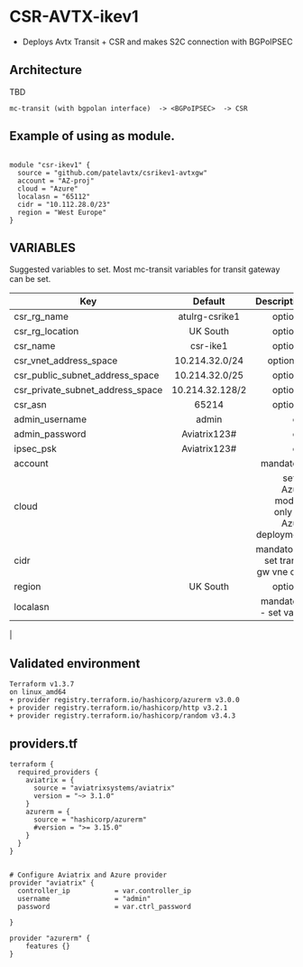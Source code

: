 # CSR-AVTX-ikev1

- Deploys Avtx Transit + CSR and makes S2C connection with BGPoIPSEC


## Architecture
TBD
```
mc-transit (with bgpolan interface)  -> <BGPoIPSEC>  -> CSR 
```


## Example of using as module.

```

module "csr-ikev1" {
  source = "github.com/patelavtx/csrikev1-avtxgw"
  account = "AZ-proj"
  cloud = "Azure"
  localasn = "65112"
  cidr = "10.112.28.0/23"
  region = "West Europe"
}

```


## VARIABLES



Suggested variables to set.  Most mc-transit variables for transit gateway can be set.

| Key            | Default       | Description               |
| ------------- |:-------------:| --------------------------:|
| csr_rg_name    | atulrg-csrike1 |  optional         |
| csr_rg_location| UK South      |  optional          |
| csr_name       | csr-ike1      |  optional          |
| csr_vnet_address_space | 10.214.32.0/24 | optionsal |
| csr_public_subnet_address_space | 10.214.32.0/25 | optional |
| csr_private_subnet_address_space | 10.214.32.128/2 | optional |
| csr_asn      | 65214 | optional |
| admin_username | admin  | opt |
| admin_password | Aviatrix123#  | opt |
| ipsec_psk | Aviatrix123# | opt |
| account |    |  mandatory |
| cloud |     |  set to Azure module only for Azure deployment |
| cidr |      |  mandatory ;  set transit gw vne cidr |
| region | UK South |  optional  |
| localasn |        |  mandatory - set value |
| 




## Validated environment
```
Terraform v1.3.7
on linux_amd64
+ provider registry.terraform.io/hashicorp/azurerm v3.0.0
+ provider registry.terraform.io/hashicorp/http v3.2.1
+ provider registry.terraform.io/hashicorp/random v3.4.3
```

## providers.tf
```
terraform {
  required_providers {
    aviatrix = {
      source = "aviatrixsystems/aviatrix"
      version = "~> 3.1.0"
    }
    azurerm = {
      source = "hashicorp/azurerm"
      #version = ">= 3.15.0"
    }
  }
}


# Configure Aviatrix and Azure provider
provider "aviatrix" {
  controller_ip           = var.controller_ip
  username                = "admin"
  password                = var.ctrl_password

}

provider "azurerm" {
    features {}
}
```


